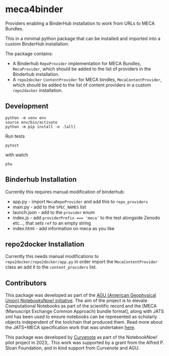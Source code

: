 # meca4binder

Providers enabling a BinderHub installation to work from URLs to MECA Bundles.

This in a minimal python package that can be installed and imported into a custom BinderHub installation.

The package contains:

- A Binderhub `RepoProvider` implementation for MECA Bundles, `MecaProvider`, which should be added to the list of providers in the Binderhub installation.
- A `repo2docker` `ContentProvider` for MECA bindles, `MecaContentProvider`, which should be added to the list of content providers in a custom `repo2docker` installation.

## Development

```
python -m venv env
source env/bin/activate
python -m pip install -e .[all]
```

Run tests

```
pytest
```

with watch

```
ptw
```

## Binderhub Installation

Currently this requires manual modification of binderhub:

- app.py - import `MecaRepoProvider` and add this to `repo_providers`
- main.py - add to the `SPEC_NAMES` list
- launch.json - add to the `provider` enum
- index.js - add `providerPrefix === 'meca'` to the test alongside Zenodo etc..., that sets `ref` to an empty string
- index.html - add information on meca as you like

## repo2docker Installation

Currently this needs manual modifications to `repo2docker/repo2docker/app.py` in order import the `MecaContentProvider` class an add it to the `content_providers` list.

## Contributors

This package was developed as part of the [AGU (American Geophysical Union) NotebooksNow! initiative](https://data.agu.org/notebooks-now/). The aim of the project is to elevate Computational Notebooks as part of the scientific record and the [MECA (Manuscript Exchange Common Approach) bundle format], along with JATS xml has been used to ensure notebooks can be represented as scholarly objects independent of the toolchain that produced them. Read more about the JATS+MECA specification work that was undertaken [here](https://agu-nnn.curve.space/improvements).

This package was developed by [Curvenote](https://curvenote.com) as part of the NotebookNow! pilot project in 2023,. This work was supported by a grant from the Alfred P. Sloan Foundation, and in kind support from Curvenote and AGU.

